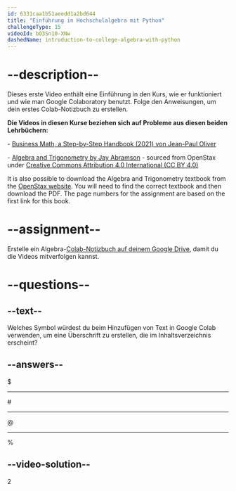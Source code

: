 ```yaml
---
id: 6331caa1b51aeedd1a2bd644
title: "Einführung in Hochschulalgebra mit Python"
challengeType: 15
videoId: bO3Sn10-XNw
dashedName: introduction-to-college-algebra-with-python
---
```


# --description--

Dieses erste Video enthält eine Einführung in den Kurs, wie er funktioniert und wie man Google Colaboratory benutzt. Folge den Anweisungen, um dein erstes Colab-Notizbuch zu erstellen.

**Die Videos in diesen Kurse beziehen sich auf Probleme aus diesen beiden Lehrbüchern:**

\- <a href="https://lyryx.com/subjects/business/business-mathematics/" target="_blank" rel="noopener noreferrer nofollow">Business Math, a Step-by-Step Handbook (2021) von Jean-Paul Oliver</a>

\- <a href="https://cdn.freecodecamp.org/curriculum/college-algebra/AlgebraAndTrigonometry-OP_1tE6R5r.pdf" target="_blank" rel="noopener noreferrer nofollow">Algebra and Trigonometry by Jay Abramson</a> - sourced from OpenStax under <a href="https://creativecommons.org/licenses/by/4.0/" target="_blank">Creative Commons Attribution 4.0 International (CC BY 4.0)</a>

It is also possible to download the Algebra and Trigonometry textbook from the <a href="https://openstax.org/details/books/algebra-and-trigonometry" target="_blank" rel="noopener noreferrer nofollow">OpenStax website</a>. You will need to find the correct textbook and then download the PDF. The page numbers for the assignment are based on the first link for this book.

# --assignment--

Erstelle ein Algebra-<a href="https://drive.google.com/" target="_blank" rel="noopener noreferrer nofollow">Colab-Notizbuch auf deinem Google Drive</a>, damit du die Videos mitverfolgen kannst.

# --questions--

## --text--

Welches Symbol würdest du beim Hinzufügen von Text in Google Colab verwenden, um eine Überschrift zu erstellen, die im Inhaltsverzeichnis erscheint?

## --answers--

&dollar;

---

&num;

---

&commat;

---

&percnt;

## --video-solution--

2
